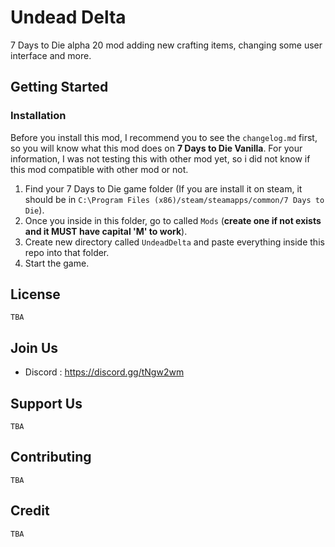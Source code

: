 # Undead Delta

7 Days to Die alpha 20 mod adding new crafting items, changing some user interface and more.

## Getting Started

### Installation

Before you install this mod, I recommend you to see the `changelog.md` first, so you will know what this mod does on
**7 Days to Die Vanilla**. For your information, I was not testing this with other mod yet, so i did not know if this
mod compatible with other mod or not.

1. Find your 7 Days to Die game folder (If you are install it on steam, it should be
   in `C:\Program Files (x86)/steam/steamapps/common/7 Days to Die`).
2. Once you inside in this folder, go to called `Mods` (**create one if not exists and it MUST have capital 'M' to
   work**).
3. Create new directory called `UndeadDelta` and paste everything inside this repo into that folder.
4. Start the game.

## License

```
TBA
```

## Join Us

- Discord : https://discord.gg/tNgw2wm

## Support Us

``` 
TBA
```

## Contributing

``` 
TBA
```

## Credit

```
TBA
```
